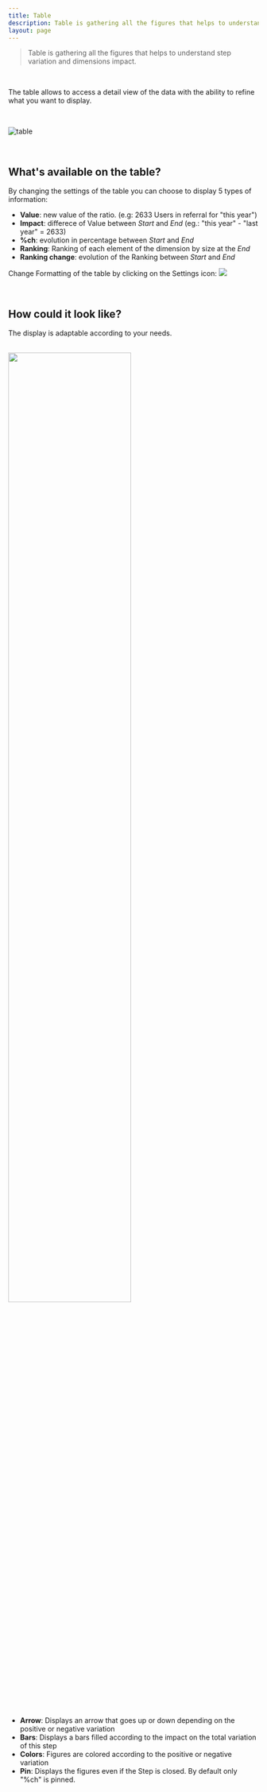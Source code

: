 ```yaml
---
title: Table
description: Table is gathering all the figures that helps to understand step variation and dimensions impact 
layout: page
---
```


> Table is gathering all the figures that helps to understand step variation and dimensions impact.

<br>

The table allows to access a detail view of the data with the ability to refine what you want to display. 

<br>

![table]({{site.url}}/{{site.baseurl}}/core_app/new/compare/interface/images/compare_table.jpg)

<br>

## What's available on the table?

By changing the settings of the table you can choose to display 5 types of information: 
- **Value**: new value of the ratio. (e.g: 2633 Users in referral for "this year")
- **Impact**: differece of Value between <i>Start</i> and <i>End</i> (eg.: "this year" - "last year" = 2633)
- **%ch**: evolution in percentage between <i>Start</i> and <i>End</i>
- **Ranking**: Ranking of each element of the dimension by size at the <i>End</i>
- **Ranking change**: evolution of the Ranking between <i>Start</i> and <i>End</i>

Change Formatting of the table by clicking on the Settings icon:
<img src="{{site.url}}/{{site.baseurl}}/core_app/new/compare/interface/images/compare_editTableSettings.jpg">

<br>


## How could it look like?

The display is adaptable according to your needs.

<br>

<img src="{{site.url}}/{{site.baseurl}}/core_app/new/compare/interface/images/compare_tableConditionalFormatting.jpg" style="width:70%">

- **Arrow**: Displays an arrow that goes up or down depending on the positive or negative variation 
- **Bars**: Displays a bars filled according to the impact on the total variation of this step
- **Colors**: Figures are colored according to the positive or negative variation
- **Pin**: Displays the figures even if the Step is closed. By default only "%ch" is pinned.

 